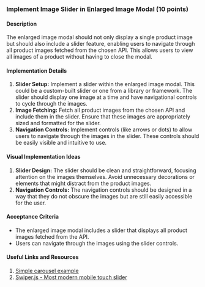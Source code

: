 ### Implement Image Slider in Enlarged Image Modal (10 points)

#### Description
The enlarged image modal should not only display a single product image but should also include a slider feature, enabling users to navigate through all product images fetched from the chosen API. This allows users to view all images of a product without having to close the modal.

#### Implementation Details
1. **Slider Setup:** Implement a slider within the enlarged image modal. This could be a custom-built slider or one from a library or framework. The slider should display one image at a time and have navigational controls to cycle through the images.
2. **Image Fetching:** Fetch all product images from the chosen API and include them in the slider. Ensure that these images are appropriately sized and formatted for the slider.
3. **Navigation Controls:** Implement controls (like arrows or dots) to allow users to navigate through the images in the slider. These controls should be easily visible and intuitive to use.

#### Visual Implementation Ideas
1. **Slider Design:** The slider should be clean and straightforward, focusing attention on the images themselves. Avoid unnecessary decorations or elements that might distract from the product images.
2. **Navigation Controls:** The navigation controls should be designed in a way that they do not obscure the images but are still easily accessible for the user.

#### Acceptance Criteria
- The enlarged image modal includes a slider that displays all product images fetched from the API.
- Users can navigate through the images using the slider controls.

#### Useful Links and Resources
1. [Simple carousel example](https://www.youtube.com/watch?v=2xP-HahCtio)
2. [Swiper.js - Most modern mobile touch slider](https://swiperjs.com/)
